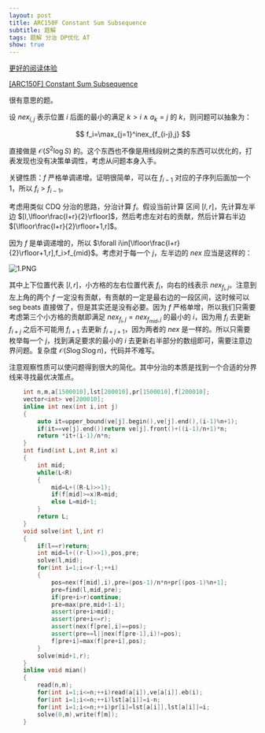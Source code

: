 ```yaml
---
layout: post
title: ARC150F Constant Sum Subsequence
subtitle: 题解
tags: 题解 分治 DP优化 AT
show: true
---
```


[更好的阅读体验](https://www.cnblogs.com/WrongAnswer90-home/p/17946736)

[[ARC150F] Constant Sum Subsequence](https://www.luogu.com.cn/problem/AT_arc150_f)

很有意思的题。

设 $nex_{i,j}$ 表示位置 $i$ 后面的最小的满足 $k>i\wedge a_k=j$ 的 $k$，则问题可以抽象为：

$$
f_i=\max_{j=1}^inex_{f_{i-j},j}
$$

直接做是 $\mathcal O(S^2\log S)$ 的。这个东西也不像是用线段树之类的东西可以优化的，打表发现也没有决策单调性，考虑从问题本身入手。

关键性质：$f$ 严格单调递增。证明很简单，可以在 $f_{i-1}$ 对应的子序列后面加一个 $1$，所以 $f_i>f_{i-1}$。

考虑用类似 CDQ 分治的思路，分治计算 $f$。假设当前计算 区间 $[l,r]$，先计算左半边 $[l,\lfloor\frac{l+r}{2}\rfloor]$，然后考虑左对右的贡献，然后计算右半边 $[\lfloor\frac{l+r}{2}\rfloor+1,r]$。

因为 $f$ 是单调递增的，所以 $\forall i\in[\lfloor\frac{l+r}{2}\rfloor+1,r],f_i>f_{mid}$。考虑对于每一个 $j$，左半边的 $nex$ 应当是这样的：

![1.PNG](https://s2.loli.net/2024/01/05/16uNIzcHfyY9ZSK.png)

其中上下位置代表 $[l,r]$，小方格的左右位置代表 $f_i$，向右的线表示 $nex_{f_i,j}$。注意到左上角的两个 $f$ 一定没有贡献，有贡献的一定是最右边的一段区间，这时候可以 seg beats 直接做了，但是其实还是没有必要。因为 $f$ 严格单增，所以我们只需要考虑第三个小方格的贡献即满足 $nex_{f_i,j}=nex_{f_{mid},j}$ 的最小的 $i$，因为用 $f_i$ 去更新 $f_{i+j}$ 之后不可能用 $f_{i+1}$ 去更新 $f_{i+j+1}$，因为两者的 $nex$ 是一样的。所以只需要枚举每一个 $j$，找到满足要求的最小的 $i$ 去更新右半部分的数组即可，需要注意边界问题。复杂度 $\mathcal O(S\log S\log n)$，代码并不难写。

注意观察性质可以使问题得到很大的简化。其中分治的本质是找到一个合适的分界线来寻找最优决策点。

```cpp
	int n,m,a[1500010],lst[200010],pr[1500010],f[200010];
	vector<int> ve[200010];
	inline int nex(int i,int j)
	{
		auto it=upper_bound(ve[j].begin(),ve[j].end(),(i-1)%n+1);
		if(it==ve[j].end())return ve[j].front()+((i-1)/n+1)*n;
		return *it+(i-1)/n*n;
	}
	int find(int L,int R,int x)
	{
		int mid;
		while(L<R)
		{
			mid=L+((R-L)>>1);
			if(f[mid]>=x)R=mid;
			else L=mid+1;
		}
		return L;
	}
	void solve(int l,int r)
	{
		if(l==r)return;
		int mid=l+((r-l)>>1),pos,pre;
		solve(l,mid);
		for(int i=1;i<=r-l;++i)
		{
			pos=nex(f[mid],i),pre=(pos-1)/n*n+pr[(pos-1)%n+1];
			pre=find(l,mid,pre);
			if(pre+i>r)continue;
			pre=max(pre,mid+1-i);
			assert(pre+i>mid);
			assert(pre+i<=r);
			assert(nex(f[pre],i)==pos);
			assert(pre==l||nex(f[pre-1],i)!=pos);
			f[pre+i]=max(f[pre+i],pos);
		}
		solve(mid+1,r);
	}
	inline void mian()
	{
		read(n,m);
		for(int i=1;i<=n;++i)read(a[i]),ve[a[i]].eb(i);
		for(int i=1;i<=n;++i)lst[a[i]]=i-n;
		for(int i=1;i<=n;++i)pr[i]=lst[a[i]],lst[a[i]]=i;
		solve(0,m),write(f[m]);
	}
```